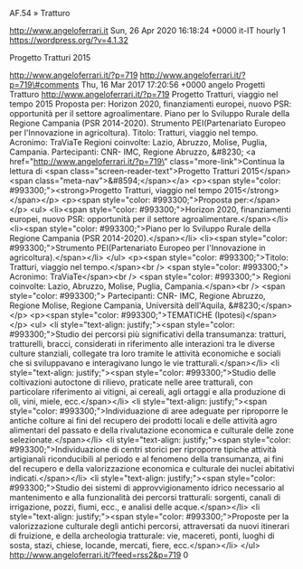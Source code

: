 AF.54 » Tratturo

http://www.angeloferrari.it Sun, 26 Apr 2020 16:18:24 +0000 it-IT hourly 1 https://wordpress.org/?v=4.1.32

Progetto Tratturi 2015

http://www.angeloferrari.it/?p=719 http://www.angeloferrari.it/?p=719\#comments Thu, 16 Mar 2017 17:20:56 +0000 angelo Progetti Tratturo http://www.angeloferrari.it/?p=719 Progetto Tratturi, viaggio nel tempo 2015 Proposta per: Horizon 2020, finanziamenti europei, nuovo PSR: opportunità per il settore agroalimentare. Piano per lo Sviluppo Rurale della Regione Campania (PSR 2014-2020). Strumento PEI(Partenariato Europeo per l'Innovazione in agricoltura). Titolo: Tratturi, viaggio nel tempo. Acronimo: TraViaTe Regioni coinvolte: Lazio, Abruzzo, Molise, Puglia, Campania. Partecipanti: CNR- IMC, Regione Abruzzo, &\#8230; \<a href=\"http://www.angeloferrari.it/?p=719\" class=\"more-link\"\>Continua la lettura di \<span class=\"screen-reader-text\"\>Progetto Tratturi 2015\</span\> \<span class=\"meta-nav\"\>&\#8594;\</span\>\</a\> \<p\>\<span style=\"color: \#993300;\"\>\<strong\>Progetto Tratturi, viaggio nel tempo 2015\</strong\>\</span\>\</p\> \<p\>\<span style=\"color: \#993300;\"\>Proposta per:\</span\>\</p\> \<ul\> \<li\>\<span style=\"color: \#993300;\"\>Horizon 2020, finanziamenti europei, nuovo PSR: opportunità per il settore agroalimentare.\</span\>\</li\> \<li\>\<span style=\"color: \#993300;\"\>Piano per lo Sviluppo Rurale della Regione Campania (PSR 2014-2020).\</span\>\</li\> \<li\>\<span style=\"color: \#993300;\"\>Strumento PEI(Partenariato Europeo per l'Innovazione in agricoltura).\</span\>\</li\> \</ul\> \<p\>\<span style=\"color: \#993300;\"\>Titolo: Tratturi, viaggio nel tempo.\</span\>\<br /\> \<span style=\"color: \#993300;\"\> Acronimo: TraViaTe\</span\>\<br /\> \<span style=\"color: \#993300;\"\> Regioni coinvolte: Lazio, Abruzzo, Molise, Puglia, Campania.\</span\>\<br /\> \<span style=\"color: \#993300;\"\> Partecipanti: CNR- IMC, Regione Abruzzo, Regione Molise, Regione Campania, Università dell'Aquila, &\#8230;\</span\>\</p\> \<p\>\<span style=\"color: \#993300;\"\>TEMATICHE (Ipotesi)\</span\>\</p\> \<ul\> \<li style=\"text-align: justify;\"\>\<span style=\"color: \#993300;\"\>Studio dei percorsi più significativi della transumanza: tratturi, tratturelli, bracci, considerati in riferimento alle interazioni tra le diverse culture stanziali, collegate tra loro tramite le attività economiche e sociali che si sviluppavano e interagivano lungo le vie tratturali.\</span\>\</li\> \<li style=\"text-align: justify;\"\>\<span style=\"color: \#993300;\"\>Studio delle coltivazioni autoctone di rilievo, praticate nelle aree tratturali, con particolare riferimento ai vitigni, ai cereali, agli ortaggi e alla produzione di oli, vini, miele, ecc.\</span\>\</li\> \<li style=\"text-align: justify;\"\>\<span style=\"color: \#993300;\"\>Individuazione di aree adeguate per riproporre le antiche colture ai fini del recupero dei prodotti locali e delle attività agro alimentari del passato e della rivalutazione economica e culturale delle zone selezionate.\</span\>\</li\> \<li style=\"text-align: justify;\"\>\<span style=\"color: \#993300;\"\>Individuazione di centri storici per riproporre tipiche attività artigianali riconducibili al periodo e al fenomeno della transumanza, ai fini del recupero e della valorizzazione economica e culturale dei nuclei abitativi indicati.\</span\>\</li\> \<li style=\"text-align: justify;\"\>\<span style=\"color: \#993300;\"\>Studio dei sistemi di approvvigionamento idrico necessario al mantenimento e alla funzionalità dei percorsi tratturali: sorgenti, canali di irrigazione, pozzi, fiumi, ecc., e analisi delle acque.\</span\>\</li\> \<li style=\"text-align: justify;\"\>\<span style=\"color: \#993300;\"\>Proposte per la valorizzazione culturale degli antichi percorsi, attraversati da nuovi itinerari di fruizione, e della archeologia tratturale: vie, macereti, ponti, luoghi di sosta, stazi, chiese, locande, mercati, fiere, ecc.\</span\>\</li\> \</ul\> http://www.angeloferrari.it/?feed=rss2&p=719 0
